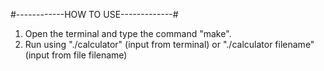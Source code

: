 #------------HOW TO USE-------------#

1. Open the terminal and type the command "make".
2. Run using "./calculator" (input from terminal)  or  "./calculator filename" (input from file filename)
 
